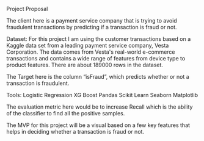 Project Proposal

The client here is a payment service company that is trying to avoid fraudulent transactions
by predicting if a transaction is fraud or not. 

Dataset:
For this project I am using the customer transactions based on a Kaggle data set from a leading payment service company, Vesta Corporation. The data comes from Vesta's real-world e-commerce transactions and contains a wide range of features from device type to product features. There are about 189000 rows in the dataset.

The Target here is the column “isFraud”, which predicts whether or not a transaction is fraudulent.

Tools:
Logistic Regression
XG Boost
Pandas
Scikit Learn
Seaborn
Matplotlib

The evaluation metric here would be to increase Recall which is the ability of the classifier to find all the positive samples.

The MVP for this project will be a visual based on a few key features that helps in deciding whether a transaction is fraud or not. 